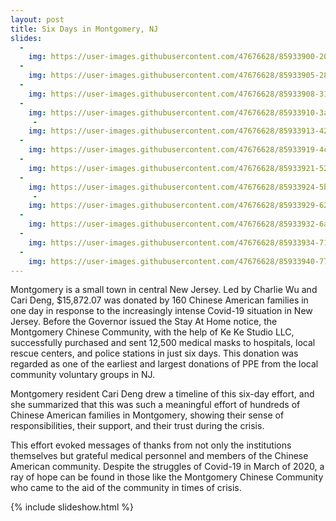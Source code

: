 ```yaml
---
layout: post
title: Six Days in Montgomery, NJ
slides:
  -
    img: https://user-images.githubusercontent.com/47676628/85933900-200e9880-b8aa-11ea-8126-9803a9a9bb32.jpg
  -
    img: https://user-images.githubusercontent.com/47676628/85933905-28ff6a00-b8aa-11ea-9e66-a0896ba2bbf2.jpg
  -
    img: https://user-images.githubusercontent.com/47676628/85933908-3157a500-b8aa-11ea-8e44-fa6240ff9b2a.jpg
  -
    img: https://user-images.githubusercontent.com/47676628/85933910-3a487680-b8aa-11ea-9773-bbba8c4e9180.jpg
     -
    img: https://user-images.githubusercontent.com/47676628/85933913-42081b00-b8aa-11ea-865e-60e0a2423bdf.jpg
  -
    img: https://user-images.githubusercontent.com/47676628/85933919-4c2a1980-b8aa-11ea-806b-0d19fcde38b6.jpg
  -
    img: https://user-images.githubusercontent.com/47676628/85933921-52b89100-b8aa-11ea-8c13-8069bce3aab1.jpg
  -
    img: https://user-images.githubusercontent.com/47676628/85933924-5ba96280-b8aa-11ea-94fc-94080872d03f.jpg
     -
    img: https://user-images.githubusercontent.com/47676628/85933929-62d07080-b8aa-11ea-9ac0-c20107d520b5.jpg
  -
    img: https://user-images.githubusercontent.com/47676628/85933932-6a901500-b8aa-11ea-8501-21e9a99e36f9.jpg
  -
    img: https://user-images.githubusercontent.com/47676628/85933934-71b72300-b8aa-11ea-98f8-4839a659409f.jpg
  -
    img: https://user-images.githubusercontent.com/47676628/85933940-77ad0400-b8aa-11ea-9715-72aa37ada2e4.jpg
---
```


Montgomery is a small town in central New Jersey. Led by Charlie Wu and Cari Deng, $15,872.07 was donated by 160 Chinese American families in one day in response to the increasingly intense Covid-19 situation in New Jersey. Before the Governor issued the Stay At Home notice, the Montgomery Chinese Community, with the help of Ke Ke Studio LLC, successfully purchased and sent 12,500 medical masks to hospitals, local rescue centers, and police stations in just six days. This donation was regarded as one of the earliest and largest donations of PPE from the local community voluntary groups in NJ.

Montgomery resident Cari Deng drew a timeline of this six-day effort, and she summarized that this was such a meaningful effort of hundreds of Chinese American families in Montgomery, showing their sense of responsibilities, their support, and their trust during the crisis. 

This effort evoked messages of thanks from not only the institutions themselves but grateful medical personnel and members of the Chinese American community. Despite the struggles of Covid-19 in March of 2020, a ray of hope can be found in those like the Montgomery Chinese Community who came to the aid of the community in times of crisis.  

{% include slideshow.html %}
